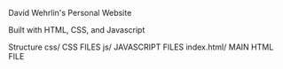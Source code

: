 David Wehrlin's Personal Website

Built with HTML, CSS, and Javascript

Structure
    css/    CSS FILES
    js/     JAVASCRIPT FILES
    index.html/     MAIN HTML FILE